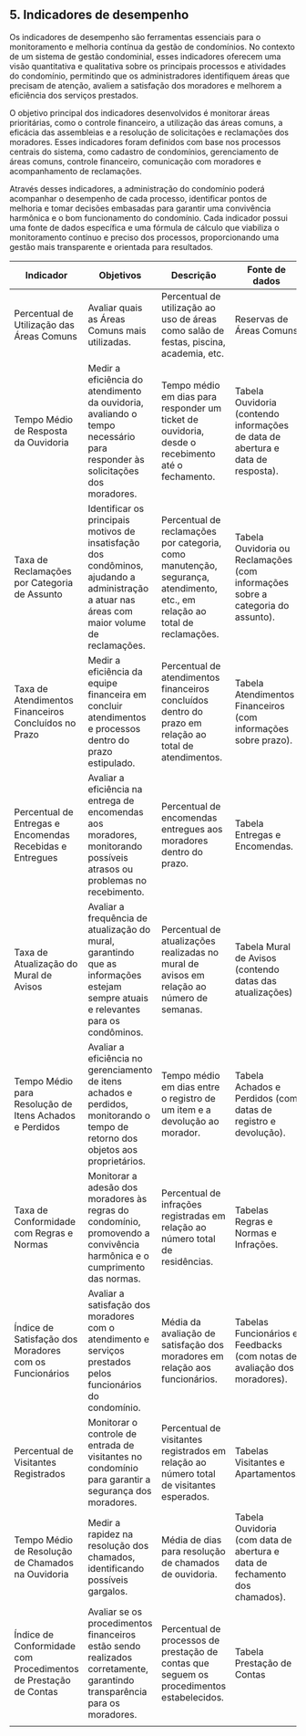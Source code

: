 ## 5. Indicadores de desempenho

Os indicadores de desempenho são ferramentas essenciais para o monitoramento e melhoria contínua da gestão de condomínios. No contexto de um sistema de gestão condominial, esses indicadores oferecem uma visão quantitativa e qualitativa sobre os principais processos e atividades do condomínio, permitindo que os administradores identifiquem áreas que precisam de atenção, avaliem a satisfação dos moradores e melhorem a eficiência dos serviços prestados.

O objetivo principal dos indicadores desenvolvidos é monitorar áreas prioritárias, como o controle financeiro, a utilização das áreas comuns, a eficácia das assembleias e a resolução de solicitações e reclamações dos moradores. Esses indicadores foram definidos com base nos processos centrais do sistema, como cadastro de condomínios, gerenciamento de áreas comuns, controle financeiro, comunicação com moradores e acompanhamento de reclamações.

Através desses indicadores, a administração do condomínio poderá acompanhar o desempenho de cada processo, identificar pontos de melhoria e tomar decisões embasadas para garantir uma convivência harmônica e o bom funcionamento do condomínio. Cada indicador possui uma fonte de dados específica e uma fórmula de cálculo que viabiliza o monitoramento contínuo e preciso dos processos, proporcionando uma gestão mais transparente e orientada para resultados.

| **Indicador** | **Objetivos** | **Descrição** | **Fonte de dados** | **Fórmula de cálculo** |
| ---           | ---           | ---           | ---             | ---             |
| Percentual de Utilização das Áreas Comuns | Avaliar quais as Áreas Comuns mais utilizadas. | Percentual de utilização ao uso de áreas como salão de festas, piscina, academia, etc. | Reservas de Áreas Comuns | (número de reservas de cada área comum/número total de reservas)∗100 |
| Tempo Médio de Resposta da Ouvidoria | Medir a eficiência do atendimento da ouvidoria, avaliando o tempo necessário para responder às solicitações dos moradores. | Tempo médio em dias para responder um ticket de ouvidoria, desde o recebimento até o fechamento. | Tabela Ouvidoria (contendo informações de data de abertura e data de resposta). | (soma de tempo de resposta de todos os tickets/número total de tickets) |
| Taxa de Reclamações por Categoria de Assunto | Identificar os principais motivos de insatisfação dos condôminos, ajudando a administração a atuar nas áreas com maior volume de reclamações. | Percentual de reclamações por categoria, como manutenção, segurança, atendimento, etc., em relação ao total de reclamações. |  Tabela Ouvidoria ou Reclamações (com informações sobre a categoria do assunto). | (número de reclamações da categoria/número total de reclamações)∗100 |
|  Taxa de Atendimentos Financeiros Concluídos no Prazo |  Medir a eficiência da equipe financeira em concluir atendimentos e processos dentro do prazo estipulado. |Percentual de atendimentos financeiros concluídos dentro do prazo em relação ao total de atendimentos.  | Tabela Atendimentos Financeiros (com informações sobre prazo). | (número de atendimentos concluídos no prazo/número total de atendimentos)∗100 |
| Percentual de Entregas e Encomendas Recebidas e Entregues | Avaliar a eficiência na entrega de encomendas aos moradores, monitorando possíveis atrasos ou problemas no recebimento. | Percentual de encomendas entregues aos moradores dentro do prazo. | Tabela Entregas e Encomendas. | (número de encomendas entregues no prazo/número total de encomendas)∗100 |
| Taxa de Atualização do Mural de Avisos | Avaliar a frequência de atualização do mural, garantindo que as informações estejam sempre atuais e relevantes para os condôminos. |  Percentual de atualizações realizadas no mural de avisos em relação ao número de semanas.| Tabela Mural de Avisos (contendo datas das atualizações) | (número de atualizações realizadas/número de semanas)∗100|
| Tempo Médio para Resolução de Itens Achados e Perdidos | Avaliar a eficiência no gerenciamento de itens achados e perdidos, monitorando o tempo de retorno dos objetos aos proprietários. | Tempo médio em dias entre o registro de um item e a devolução ao morador. |  Tabela Achados e Perdidos (com datas de registro e devolução). |(soma de tempo de resolução de todos os itens/número total de itens) |
| Taxa de Conformidade com Regras e Normas | Monitorar a adesão dos moradores às regras do condomínio, promovendo a convivência harmônica e o cumprimento das normas. | Percentual de infrações registradas em relação ao número total de residências. | Tabelas Regras e Normas e Infrações. |(número total de infrações /número total de residências)∗100 |
|  Índice de Satisfação dos Moradores com os Funcionários | Avaliar a satisfação dos moradores com o atendimento e serviços prestados pelos funcionários do condomínio. | Média da avaliação de satisfação dos moradores em relação aos funcionários. | Tabelas Funcionários e Feedbacks (com notas de avaliação dos moradores). | soma das notas de satisfação/número total de avaliações |
| Percentual de Visitantes Registrados | Monitorar o controle de entrada de visitantes no condomínio para garantir a segurança dos moradores. | Percentual de visitantes registrados em relação ao número total de visitantes esperados. | Tabelas Visitantes e Apartamentos. | (número de visitantes registrados/número total de visitantes esperados)∗1 |
| Tempo Médio de Resolução de Chamados na Ouvidoria | Medir a rapidez na resolução dos chamados, identificando possíveis gargalos. | Média de dias para resolução de chamados de ouvidoria. | Tabela Ouvidoria (com data de abertura e data de fechamento dos chamados). | (soma do tempo de resolução de todos os chamados/número total de chamados) |
| Índice de Conformidade com Procedimentos de Prestação de Contas |  Avaliar se os procedimentos financeiros estão sendo realizados corretamente, garantindo transparência para os moradores.| Percentual de processos de prestação de contas que seguem os procedimentos estabelecidos. | Tabela Prestação de Contas | (número de procedimentos corretos/número total de procedimentos)∗100 |
|  |  |  |  |  |





